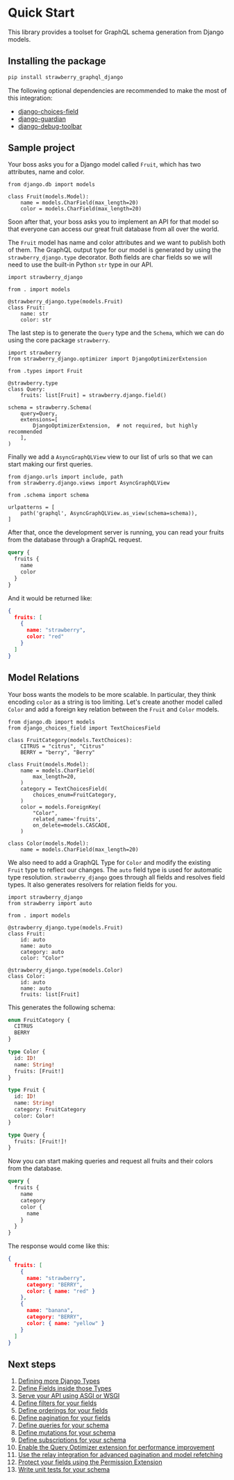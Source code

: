 # Quick Start

This library provides a toolset for GraphQL schema generation from Django models.

## Installing the package

```sh
pip install strawberry_graphql_django
```

The following optional dependencies are recommended to make the most of this integration:

- [django-choices-field](https://github.com/bellini666/django-choices-field)
- [django-guardian](https://django-guardian.readthedocs.io/)
- [django-debug-toolbar](https://django-debug-toolbar.readthedocs.io/)

## Sample project

Your boss asks you for a Django model called `Fruit`, which has two attributes, name and color.

```{.python title=models.py}
from django.db import models

class Fruit(models.Model):
    name = models.CharField(max_length=20)
    color = models.CharField(max_length=20)
```

Soon after that, your boss asks you to implement an API for that model so that everyone can access our great fruit database from all over the world.

The `Fruit` model has name and color attributes and we want to publish both of them. The GraphQL output type for our model is generated by using the `strawberry_django.type` decorator. Both fields are char fields so we will need to use the built-in Python `str` type in our API.

```{.python title=types.py}
import strawberry_django

from . import models

@strawberry_django.type(models.Fruit)
class Fruit:
    name: str
    color: str
```

The last step is to generate the `Query` type and the `Schema`, which we can do using the core package `strawberry`.

```{.python title=schema.py}
import strawberry
from strawberry_django.optimizer import DjangoOptimizerExtension

from .types import Fruit

@strawberry.type
class Query:
    fruits: list[Fruit] = strawberry.django.field()

schema = strawberry.Schema(
    query=Query,
    extensions=[
        DjangoOptimizerExtension,  # not required, but highly recommended
    ],
)
```

Finally we add a `AsyncGraphQLView` view to our list of urls so that we can start making our first queries.

```{.python title=urls.py}
from django.urls import include, path
from strawberry.django.views import AsyncGraphQLView

from .schema import schema

urlpatterns = [
    path('graphql', AsyncGraphQLView.as_view(schema=schema)),
]
```

After that, once the development server is running, you can read your fruits from the database through a GraphQL request.

```{.graphql title=query}
query {
  fruits {
    name
    color
  }
}
```

And it would be returned like:

```{.json title=response}
{
  fruits: [
    {
      name: "strawberry",
      color: "red"
    }
  ]
}
```

## Model Relations

Your boss wants the models to be more scalable. In particular, they think encoding `color` as a string is too limiting.
Let's create another model called `Color` and add a foreign key relation between the `Fruit` and `Color` models.

```{.python title=models.py}
from django.db import models
from django_choices_field import TextChoicesField

class FruitCategory(models.TextChoices):
    CITRUS = "citrus", "Citrus"
    BERRY = "berry", "Berry"

class Fruit(models.Model):
    name = models.CharField(
        max_length=20,
    )
    category = TextChoicesField(
        choices_enum=FruitCategory,
    )
    color = models.ForeignKey(
        "Color",
        related_name='fruits',
        on_delete=models.CASCADE,
    )

class Color(models.Model):
    name = models.CharField(max_length=20)
```

We also need to add a GraphQL Type for `Color` and modify the existing `Fruit` type to reflect our changes.
The `auto` field type is used for automatic type resolution. `strawberry_django` goes through all fields and resolves field types. It also generates resolvers for relation fields for you.

```{.python title=types.py}
import strawberry_django
from strawberry import auto

from . import models

@strawberry_django.type(models.Fruit)
class Fruit:
    id: auto
    name: auto
    category: auto
    color: "Color"

@strawberry_django.type(models.Color)
class Color:
    id: auto
    name: auto
    fruits: list[Fruit]
```

This generates the following schema:

```{.graphql title=schema.graphql}
enum FruitCategory {
  CITRUS
  BERRY
}

type Color {
  id: ID!
  name: String!
  fruits: [Fruit!]
}

type Fruit {
  id: ID!
  name: String!
  category: FruitCategory
  color: Color!
}

type Query {
  fruits: [Fruit!]!
}
```

Now you can start making queries and request all fruits and their colors from the database.

```{.graphql title=query}
query {
  fruits {
    name
    category
    color {
      name
    }
  }
}
```

The response would come like this:

```{.json title=response}
{
  fruits: [
    {
      name: "strawberry",
      category: "BERRY",
      color: { name: "red" }
    },
    {
      name: "banana",
      category: "BERRY",
      color: { name: "yellow" }
    }
  ]
}
```

## Next steps

1. [Defining more Django Types](/guide/types)
2. [Define Fields inside those Types](/guide/fields)
3. [Serve your API using ASGI or WSGI](/guide/views)
4. [Define filters for your fields](/guide/filters)
5. [Define orderings for your fields](/guide/ordering)
6. [Define pagination for your fields](/guide/pagination)
7. [Define queries for your schema](/guide/queries)
8. [Define mutations for your schema](/guide/mutations)
9. [Define subscriptions for your schema](/guide/subscriptions)
10. [Enable the Query Optimizer extension for performance improvement](/guide/optimizer)
11. [Use the relay integration for advanced pagination and model refetching](/guide/relay)
12. [Protect your fields using the Permission Extension](/guide/permissions)
13. [Write unit tests for your schema](/guide/unit-testing)
